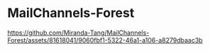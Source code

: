 # MailChannels-Forest


https://github.com/Miranda-Tang/MailChannels-Forest/assets/81618041/9060fbf1-5322-46a1-a106-a8279dbaac3b

